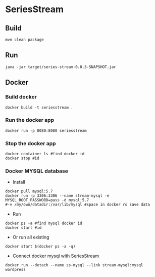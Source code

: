 # SeriesStream
## Build
```
mvn clean package
```
## Run
```
java -jar target/series-stream-0.0.3-SNAPSHOT.jar
```
## Docker
### Build docker
```
docker build -t seriesstream .
```
### Run the docker app
```
docker run -p 8080:8080 seriesstream
```
### Stop the docker app
```
docker container ls #find docker id
docker stop #id
```
### Docker MYSQL database
* Install
```
docker pull mysql:5.7
docker run -p 3306:3306 --name stream-mysql -e MYSQL_ROOT_PASSWORD=pass -d mysql:5.7
#-v /my/own/datadir:/var/lib/mysql #space in docker ro save data
```
* Run 
```
docker ps -a #find mysql docker id
docker start #id
```
* Or run all existing 
```
docker start $(docker ps -a -q)
```
* Connect docker mysql with SeriesStream
```
docker run --detach --name ss-mysql --link stream-mysql:mysql wordpress
```
